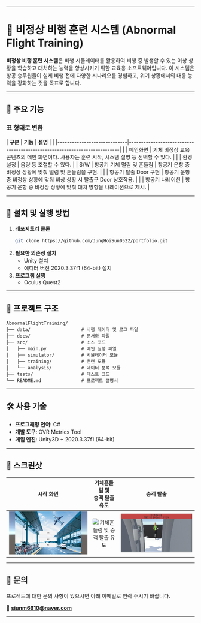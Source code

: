 
---

# 🛫 비정상 비행 훈련 시스템 (Abnormal Flight Training)

**비정상 비행 훈련 시스템**은 비행 시뮬레이터를 활용하여 비행 중 발생할 수 있는 이상 상황을 학습하고 대처하는 능력을 향상시키기 위한 교육용 소프트웨어입니다. 이 시스템은 항공 승무원들이 실제 비행 전에 다양한 시나리오를 경험하고, 위기 상황에서의 대응 능력을 강화하는 것을 목표로 합니다.

---

## 📌 주요 기능

### 표 형태로 변환

| **구분** | **기능**                    | **설명**                                                                 |
|          |-----------------------------|--------------------------------------------------------------------------|
|          | 메인화면                    | 기체 비정상 교육 콘텐츠의 메인 화면이다. 사용자는 훈련 시작, 시스템 설명 등 선택할 수 있다. |
|          | 환경설정                    | 음량 등 조절할 수 있다.                                                  |
|   S/W    | 항공기 기체 떨림 및 흔들림 | 항공기 운항 중 비정상 상황에 맞춰 떨림 및 흔들림을 구현.                  |
|          | 항공기 탈출 Door 구현      | 항공기 운항 중 비정상 상황에 맞춰 비상 상황 시 탈출구 Door 상호작용.       |
|          | 항공기 나레이션            | 항공기 운항 중 비정상 상황에 맞춰 대처 방향을 나레이션으로 제시.           |

---

## 🚀 설치 및 실행 방법

1. **레포지토리 클론**
   ```bash
   git clone https://github.com/JungHoiSun0522/portfolio.git
   ```
2. **필요한 의존성 설치**
   - Unity 설치
   - 에디터 버전 2020.3.37f1 (64-bit) 설치
3. **프로그램 실행**
   - Oculus Quest2
---

## 📂 프로젝트 구조

```
AbnormalFlightTraining/
├── data/                   # 비행 데이터 및 로그 파일
├── docs/                   # 문서화 파일
├── src/                    # 소스 코드
│   ├── main.py             # 메인 실행 파일
│   ├── simulator/          # 시뮬레이터 모듈
│   ├── training/           # 훈련 모듈
│   └── analysis/           # 데이터 분석 모듈
├── tests/                  # 테스트 코드
└── README.md               # 프로젝트 설명서
```

---

## 🛠️ 사용 기술

- **프로그래밍 언어**: C#
- **개발 도구**: OVR Metrics Tool
- **게임 엔진**: Unity3D + 2020.3.37f1 (64-bit)

---

## 📸 스크린샷

| 시작 화면 | 기체흔들림 및 <br>승객 탈출 유도 | 승객 탈출 |
|:---:|:---:|:---:|
| ![시작 화면](./start.jpg) | ![기체흔들림 및 승객 탈출 유도](./cameraShake.gif) | ![승객 탈출](escape.jpg) |

---

## 📩 문의

프로젝트에 대한 문의 사항이 있으시면 아래 이메일로 연락 주시기 바랍니다.

📧 **siunm6610@naver.com**

---
